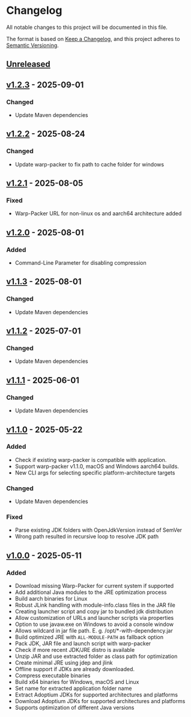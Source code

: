 # Changelog

All notable changes to this project will be documented in this file.

The format is based on [Keep a Changelog](https://keepachangelog.com/en/1.0.0/),
and this project adheres to [Semantic Versioning](https://semver.org/spec/v2.0.0.html).

## [Unreleased]

## [v1.2.3] - 2025-09-01
### Changed
- Update Maven dependencies

## [v1.2.2] - 2025-08-24
### Changed
- Update warp-packer to fix path to cache folder for windows

## [v1.2.1] - 2025-08-05
### Fixed
- Warp-Packer URL for non-linux os and aarch64 architecture added

## [v1.2.0] - 2025-08-01
### Added
- Command-Line Parameter for disabling compression

## [v1.1.3] - 2025-08-01
### Changed
- Update Maven dependencies

## [v1.1.2] - 2025-07-01
### Changed
- Update Maven dependencies

## [v1.1.1] - 2025-06-01
### Changed
- Update Maven dependencies

## [v1.1.0] - 2025-05-22
### Added
- Check if existing warp-packer is compatible with application.
- Support warp-packer v1.1.0, macOS and Windows aarch64 builds.
- New CLI args for selecting specific platform-architecture targets

### Changed
- Update Maven dependencies

### Fixed
- Parse existing JDK folders with OpenJdkVersion instead of SemVer
- Wrong path resulted in recursive loop to resolve JDK path

## [v1.0.0] - 2025-05-11
### Added
- Download missing Warp-Packer for current system if supported
- Add additional Java modules to the JRE optimization process
- Build aarch binaries for Linux
- Robust JLink handling with module-info.class files in the JAR file
- Creating launcher script and copy jar to bundled jdk distribution
- Allow customization of URLs and launcher scripts via properties
- Option to use javaw.exe on Windows to avoid a console window
- Allows wildcard in jar file path. E. g. /opt/*-with-dependency.jar
- Build optimized JRE with `ALL-MODULE-PATH` as fallback option
- Pack JDK, JAR file and launch script with warp-packer
- Check if more recent JDK/JRE distro is available
- Unzip JAR and use extracted folder as class path for optimization
- Create minimal JRE using jdep and jlink
- Offline support if JDKs are already downloaded.
- Compress executable binaries
- Build x64 binaries for Windows, macOS and Linux
- Set name for extracted application folder name
- Extract Adoptium JDKs for supported architectures and platforms
- Download Adoptium JDKs for supported architectures and platforms
- Supports optimization of different Java versions

[unreleased]: https://github.com/kirbylink/java-warp4j/compare/main...HEAD
[v1.2.3]: https://github.com/kirbylink/java-warp4j/compare/v1.2.2...v1.2.3
[v1.2.2]: https://github.com/kirbylink/java-warp4j/compare/v1.2.1...v1.2.2
[v1.2.1]: https://github.com/kirbylink/java-warp4j/compare/v1.2.0...v1.2.1
[v1.2.0]: https://github.com/kirbylink/java-warp4j/compare/v1.1.3...v1.2.0
[v1.1.3]: https://github.com/kirbylink/java-warp4j/compare/v1.1.2...v1.1.3
[v1.1.2]: https://github.com/kirbylink/java-warp4j/compare/v1.1.1...v1.1.2
[v1.1.1]: https://github.com/kirbylink/java-warp4j/compare/v1.1.0...v1.1.1
[v1.1.0]: https://github.com/kirbylink/java-warp4j/compare/v1.0.0...v1.1.0
[v1.0.0]: https://github.com/kirbylink/java-warp4j/releases/tag/v1.0.0
